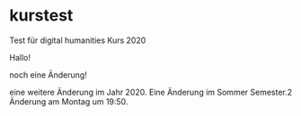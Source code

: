 ﻿# kurstest
Test für digital humanities Kurs 2020

Hallo!

noch eine Änderung!

eine weitere Änderung im Jahr 2020.
Eine Änderung im Sommer Semester.2
Änderung am Montag um 19:50.